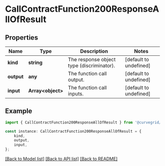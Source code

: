 # CallContractFunction200ResponseAllOfResult


## Properties

Name | Type | Description | Notes
------------ | ------------- | ------------- | -------------
**kind** | **string** | The response object type (discriminator). | [default to undefined]
**output** | **any** | The function call output. | [default to undefined]
**input** | **Array&lt;object&gt;** | The function call inputs. | [default to undefined]

## Example

```typescript
import { CallContractFunction200ResponseAllOfResult } from '@curvegrid/multibaas-sdk';

const instance: CallContractFunction200ResponseAllOfResult = {
    kind,
    output,
    input,
};
```

[[Back to Model list]](../README.md#documentation-for-models) [[Back to API list]](../README.md#documentation-for-api-endpoints) [[Back to README]](../README.md)
